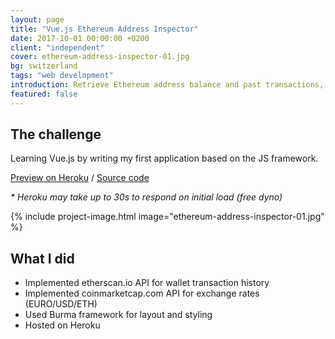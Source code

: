 ```yaml
---
layout: page
title: "Vue.js Ethereum Address Inspector"
date: 2017-10-01 00:00:00 +0200
client: "independent"
cover: ethereum-address-inspector-01.jpg
bg: switzerland
tags: "web development"
introduction: Retrieve Ethereum address balance and past transactions, powered by Vue.js.
featured: false
---
```


## The challenge

Learning Vue.js by writing my first application based on the JS framework.

[Preview on Heroku](https://ethereum-address-inspector.herokuapp.com/) / [Source code](https://github.com/franzos/ethereum-address-inspector)

_* Heroku may take up to 30s to respond on initial load (free dyno)_

{% include project-image.html image="ethereum-address-inspector-01.jpg" %}

## What I did

- Implemented etherscan.io API for wallet transaction history
- Implemented coinmarketcap.com API for exchange rates (EURO/USD/ETH)
- Used Burma framework for layout and styling
- Hosted on Heroku
